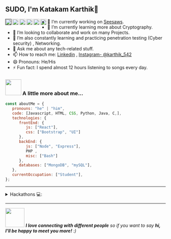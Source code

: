 

<!--
**karthik235689/karthik235689** is a ✨ _special_ ✨ repository because its `README.md` (this file) appears on your GitHub profile.

Here are some ideas to get you started:

- 🔭 I’m currently working on ...
- 🌱 I’m currently learning ...
- 👯 I’m looking to collaborate on ...
- 🤔 I’m looking for help with ...
- 💬 Ask me about ...
- 📫 How to reach me: ...
- 😄 Pronouns: ...
- ⚡ Fun fact: ...
-->

## SUDO, I'm Katakam Karthik👋

<a href="">
  <img align="left" alt="Karthik's Discord Server" width="19px" src="https://web.telegram.org/img/logo_share.png" />
</a>
<a href="https://github.com/karthik235689">
  <img align="left" alt="Karthik's Github" width="19px" src="https://upload.wikimedia.org/wikipedia/commons/thumb/a/ae/Github-desktop-logo-symbol.svg/1024px-Github-desktop-logo-symbol.svg.png" />
</a>
<a href="https://instagram.com/karthik_542/">
  <img align="left" alt="Karthik's Instagram" width="19px" src="https://upload.wikimedia.org/wikipedia/commons/thumb/a/a5/Instagram_icon.png/600px-Instagram_icon.png" />
</a>
<a href="https://www.facebook.com/profile.php?id=100008249283592">
  <img align="left" alt="Karthik's Facebook" width="19px" src="https://facebookbrand.com/wp-content/uploads/2019/04/f_logo_RGB-Hex-Blue_512.png?w=512&h=512" />
</a>
<a href="https://twitter.com/">
  <img align="left" alt="Karthik's Twitter" width="19px" src="https://cdn2.iconfinder.com/data/icons/metro-uinvert-dock/256/Twitter_NEW.png" />
</a>
<a href="https://www.linkedin.com/in/katakam-karthik-2223171b0/">
  <img align="left" alt="Karthik's Linkdein" width="19px" src="https://cdn3.iconfinder.com/data/icons/inficons/512/linkedin.png" />
</a>

-   🔭 I’m currently working on [Seesaws](https://seesaws.in/).
-   🌱 I’m currently learning more about Cryptography.
-   👯 I’m looking to collaborate and work on many Projects.
-   🤔 I’m also constantly learning and practicing penetration testing (Cyber security) , Networking.
-   💬 Ask me about any tech-related stuff.
-   📫 How to reach me: [Linkedin](https://www.linkedin.com/in/katakam-karthik-2223171b0/) , [Instagram- @karthik_542](https://instagram.com/karthik_542/)
-   😄 Pronouns: He/His
-   ⚡ Fun fact: I spend almost 12 hours listening to songs every day.
### <img src="https://media.giphy.com/media/VgCDAzcKvsR6OM0uWg/giphy.gif" width="50"> A little more about me...  

```javascript
const aboutMe = {
   pronouns: "he" | "him",
   code: [Javascript, HTML, CSS, Python, Java, C,],
   technologies: {
      frontEnd: {
         js: ["React"],
         css: ["Bootstrap", "UI"]
      },
      backEnd: {
         js: ["Node", "Express"],
         PHP ,
         misc: ["Bash"]
      },
      databases: ["MongoDB", "mySQL"],
   },
   currentOccupation: ["Student"],
};
```
---

<details>
<summary> Hackathons 💻: </summary>
  
<br/>

WebOcode  -  [Check out!]()<br/>


</details>

---
<img src="https://media.giphy.com/media/LnQjpWaON8nhr21vNW/giphy.gif" width="60"> <em><b>I love connecting with different people</b> so if you want to say <b>hi, I'll be happy to meet you more!</b> :)</em>
